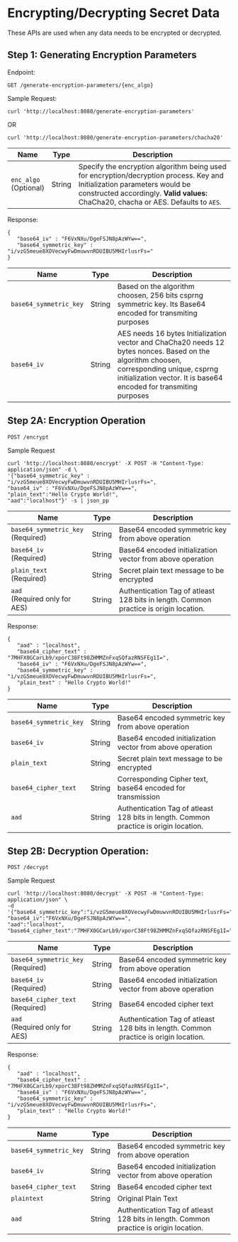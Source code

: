# Encrypting/Decrypting Secret Data

These APIs are used when any data needs to be encrypted or decrypted.


## Step 1: Generating Encryption Parameters

Endpoint: 

```plaintext
GET /generate-encryption-parameters/{enc_algo}
```

Sample Request:

```plaintext
curl 'http://localhost:8080/generate-encryption-parameters' 
```

OR

```plaintext
curl 'http://localhost:8080/generate-encryption-parameters/chacha20'
```


|Name|Type|Description|
|---|---|---|
|`enc_algo`<BR>(Optional)|String|Specify the encryption algorithm being used for encryption/decryption process. Key and Initialization parameters would be constructed accordingly. **Valid values:** ChaCha20, chacha or AES. Defaults to `AES`.


Response:

```plaintext
{
   "base64_iv" : "F6VxNXu/DgeFSJN8pAzWYw==",
   "base64_symmetric_key" : "i/vzG5meue8XOVecwyFwDmuwvnRDUIBU5MHIrlusrFs="
}
```

|Name|Type|Description|
|---|---|---|
|`base64_symmetric_key`|String|Based on the algorithm choosen, 256 bits csprng symmetric key. Its Base64 encoded for transmiting purposes |
|`base64_iv`|String|AES needs 16 bytes Initialization vector and ChaCha20 needs 12 bytes nonces. Based on the algorithm choosen, corresponding unique, csprng initialization vector. It is base64 encoded for transmiting purposes|



## Step 2A: Encryption Operation

```plaintext
POST /encrypt
```

Sample Request

```plaintext
curl 'http://localhost:8080/encrypt' -X POST -H "Content-Type: application/json" -d \
'{"base64_symmetric_key" : "i/vzG5meue8XOVecwyFwDmuwvnRDUIBU5MHIrlusrFs=",
"base64_iv" : "F6VxNXu/DgeFSJN8pAzWYw==",
"plain_text":"Hello Crypto World!",
"aad":"localhost"}' -s | json_pp
```

|Name|Type|Description|
|---|---|---|
|`base64_symmetric_key`<BR>(Required)|String|Base64 encoded symmetric key from above operation|
|`base64_iv`<BR>(Required)|String|Base64 encoded initialization vector from above operation|
|`plain_text`<BR>(Required)|String|Secret plain text message to be encrypted|
|`aad`<BR>(Required only for AES)|String|Authentication Tag of atleast 128 bits in length. Common practice is origin location.|

Response:

```plaintext
{
   "aad" : "localhost",
   "base64_cipher_text" : "7MHFX0GCarLb9/xporC38Ft98ZHMMZnFxqSQfazRNSFEg1I=",
   "base64_iv" : "F6VxNXu/DgeFSJN8pAzWYw==",
   "base64_symmetric_key" : "i/vzG5meue8XOVecwyFwDmuwvnRDUIBU5MHIrlusrFs=",
   "plain_text" : "Hello Crypto World!"
}
```

|Name|Type|Description|
|---|---|---|
|`base64_symmetric_key`|String|Base64 encoded symmetric key from above operation|
|`base64_iv`|String|Base64 encoded initialization vector from above operation|
|`plain_text`|String|Secret plain text message to be encrypted|
|`base64_cipher_text`|String|Corresponding Cipher text, base64 encoded for transmission|
|`aad`|String|Authentication Tag of atleast 128 bits in length. Common practice is origin location.|


## Step 2B: Decryption Operation:

```plaintext
POST /decrypt
```

Sample Request

```plaintext
curl 'http://localhost:8080/decrypt' -X POST -H "Content-Type: application/json" \
-d '{"base64_symmetric_key":"i/vzG5meue8XOVecwyFwDmuwvnRDUIBU5MHIrlusrFs=",
"base64_iv":"F6VxNXu/DgeFSJN8pAzWYw==",
"aad":"localhost",
"base64_cipher_text":"7MHFX0GCarLb9/xporC38Ft98ZHMMZnFxqSQfazRNSFEg1I="}'
```

|Name|Type|Description|
|---|---|---|
|`base64_symmetric_key`<BR>(Required)|String|Base64 encoded symmetric key from above operation|
|`base64_iv`<BR>(Required)|String|Base64 encoded initialization vector from above operation|
|`base64_cipher_text`<BR>(Required)|String|Base64 encoded cipher text|
|`aad`<BR>(Required only for AES)|String|Authentication Tag of atleast 128 bits in length. Common  practice is origin location.|

Response:

```plaintext
{
   "aad" : "localhost",
   "base64_cipher_text" : "7MHFX0GCarLb9/xporC38Ft98ZHMMZnFxqSQfazRNSFEg1I=",
   "base64_iv" : "F6VxNXu/DgeFSJN8pAzWYw==",
   "base64_symmetric_key" : "i/vzG5meue8XOVecwyFwDmuwvnRDUIBU5MHIrlusrFs=",
   "plain_text" : "Hello Crypto World!"
}
```

|Name|Type|Description|
|---|---|---|
|`base64_symmetric_key`|String|Base64 encoded symmetric key from above operation|
|`base64_iv`|String|Base64 encoded initialization vector from above operation|
|`base64_cipher_text`|String|Base64 encoded cipher text|
|`plaintext`|String|Original Plain Text|
|`aad`|String|Authentication Tag of atleast 128 bits in length. Common  practice is origin location.|